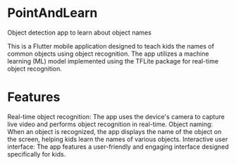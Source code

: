 # PointAndLearn
Object detection app to learn about object names

This is a Flutter mobile application designed to teach kids the names of common objects using object recognition. The app utilizes a machine learning (ML) model implemented using the TFLite package for real-time object recognition.

# Features
Real-time object recognition: The app uses the device's camera to capture live video and performs object recognition in real-time.
Object naming: When an object is recognized, the app displays the name of the object on the screen, helping kids learn the names of various objects.
Interactive user interface: The app features a user-friendly and engaging interface designed specifically for kids.

